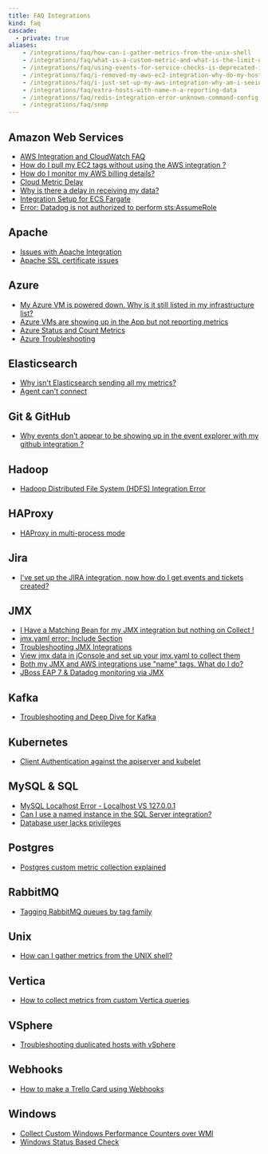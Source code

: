 ```yaml
---
title: FAQ Integrations
kind: faq
cascade:
  - private: true
aliases:
    - /integrations/faq/how-can-i-gather-metrics-from-the-unix-shell
    - /integrations/faq/what-is-a-custom-metric-and-what-is-the-limit-on-the-number-of-custom-metrics-i-can-have
    - /integrations/faq/using-events-for-service-checks-is-deprecated-in-favor-of-monitors
    - /integrations/faq/i-removed-my-aws-ec2-integration-why-do-my-hosts-still-have-aws-tags
    - /integrations/faq/i-just-set-up-my-aws-integration-why-am-i-seeing-duplicate-hosts
    - /integrations/faq/extra-hosts-with-name-n-a-reporting-data
    - /integrations/faq/redis-integration-error-unknown-command-config
    - /integrations/faq/snmp
---
```


## Amazon Web Services

* [AWS Integration and CloudWatch FAQ][1]
* [How do I pull my EC2 tags without using the AWS integration ?][2]
* [How do I monitor my AWS billing details?][3]
* [Cloud Metric Delay][4]
* [Why is there a delay in receiving my data?][5]
* [Integration Setup for ECS Fargate][6]
* [Error: Datadog is not authorized to perform sts:AssumeRole][7]

## Apache

* [Issues with Apache Integration][8]
* [Apache SSL certificate issues][9]

## Azure

* [My Azure VM is powered down. Why is it still listed in my infrastructure list?][10]
* [Azure VMs are showing up in the App but not reporting metrics][11]
* [Azure Status and Count Metrics][12]
* [Azure Troubleshooting][13]

## Elasticsearch

* [Why isn't Elasticsearch sending all my metrics?][14]
* [Agent can't connect][15]

## Git & GitHub

* [Why events don't appear to be showing up in the event explorer with my github integration ?][17]

## Hadoop

* [Hadoop Distributed File System (HDFS) Integration Error][18]

## HAProxy

* [HAProxy in multi-process mode][17]

## Jira

* [I've set up the JIRA integration, now how do I get events and tickets created?][18]

## JMX

* [I Have a Matching Bean for my JMX integration but nothing on Collect !][19]
* [jmx.yaml error: Include Section][20]
* [Troubleshooting JMX Integrations][21]
* [View jmx data in jConsole and set up your jmx.yaml to collect them][22]
* [Both my JMX and AWS integrations use "name" tags. What do I do?][23]
* [JBoss EAP 7 & Datadog monitoring via JMX][24]

## Kafka


* [Troubleshooting and Deep Dive for Kafka][25]

## Kubernetes

* [Client Authentication against the apiserver and kubelet][26]

## MySQL & SQL

* [MySQL Localhost Error - Localhost VS 127.0.0.1][27]
* [Can I use a named instance in the SQL Server integration?][28]
* [Database user lacks privileges][29]

## Postgres

* [Postgres custom metric collection explained][30]

## RabbitMQ

* [Tagging RabbitMQ queues by tag family][31]

## Unix

* [How can I gather metrics from the UNIX shell?][32]

## Vertica

* [How to collect metrics from custom Vertica queries][33]

## VSphere

* [Troubleshooting duplicated hosts with vSphere][34]

## Webhooks

* [How to make a Trello Card using Webhooks][35]

## Windows

* [Collect Custom Windows Performance Counters over WMI][36]
* [Windows Status Based Check][37]

[1]: /integrations/faq/aws-integration-and-cloudwatch-faq/
[2]: /integrations/faq/how-do-i-pull-my-ec2-tags-without-using-the-aws-integration/
[3]: /integrations/faq/how-do-i-monitor-my-aws-billing-details/
[4]: /integrations/faq/cloud-metric-delay/
[5]: /integrations/faq/why-is-there-a-delay-in-receiving-my-data/
[6]: /integrations/faq/integration-setup-ecs-fargate/
[7]: /integrations/faq/error-datadog-not-authorized-sts-assume-role/
[8]: /integrations/faq/issues-with-apache-integration/
[9]: /integrations/faq/apache-ssl-certificate-issues/
[10]: /integrations/faq/my-azure-vm-is-powered-down-why-is-it-still-listed-in-my-infrastructure-list/
[11]: /integrations/faq/azure-vms-are-showing-up-in-the-app-but-not-reporting-metrics/
[12]: /integrations/faq/azure-status-metric/
[13]: /integrations/faq/azure-troubleshooting/
[14]: /integrations/faq/why-isn-t-elasticsearch-sending-all-my-metrics/
[15]: /integrations/faq/elastic-agent-can-t-connect/
[16]: /integrations/faq/why-events-don-t-appear-to-be-showing-up-in-the-event-stream-with-my-github-integration/
[17]: /integrations/faq/haproxy-multi-process/
[18]: /integrations/faq/i-ve-set-up-the-jira-integration-now-how-do-i-get-events-and-tickets-created/
[19]: /integrations/faq/i-have-a-matching-bean-for-my-jmx-integration-but-nothing-on-collect/
[20]: /integrations/faq/jmx-yaml-error-include-section/
[21]: /integrations/faq/troubleshooting-jmx-integrations/
[22]: /integrations/faq/view-jmx-data-in-jconsole-and-set-up-your-jmx-yaml-to-collect-them/
[23]: /integrations/faq/both-my-jmx-and-aws-integrations-use-name-tags-what-do-i-do/
[24]: /integrations/faq/jboss-eap-7-datadog-monitoring-via-jmx/
[25]: /integrations/faq/troubleshooting-and-deep-dive-for-kafka/
[26]: /integrations/faq/client-authentication-against-the-apiserver-and-kubelet/
[27]: /integrations/faq/mysql-localhost-error-localhost-vs-127-0-0-1/
[28]: /integrations/faq/can-i-use-a-named-instance-in-the-sql-server-integration/
[29]: /integrations/faq/database-user-lacks-privileges/
[30]: /integrations/faq/postgres-custom-metric-collection-explained/
[31]: /integrations/faq/tagging-rabbitmq-queues-by-tag-family/
[32]: https://github.com/DataDog/Miscellany/tree/master/custom_check_shell
[33]: /integrations/faq/how-to-collect-metrics-from-custom-vertica-queries/
[34]: /integrations/faq/troubleshooting-duplicated-hosts-with-vsphere/
[35]: /integrations/faq/how-to-make-trello-card-using-webhooks/
[36]: /integrations/faq/collect-custom-windows-performance-counters-over-wmi/
[37]: /integrations/faq/windows-status-based-check/
